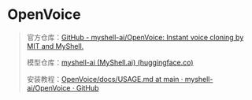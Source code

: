 # OpenVoice

> 官方仓库：[GitHub - myshell-ai/OpenVoice: Instant voice cloning by MIT and MyShell.](https://github.com/myshell-ai/OpenVoice)
>
> 模型仓库：[myshell-ai (MyShell.ai) (huggingface.co)](https://huggingface.co/myshell-ai)
>
> 安装教程：[OpenVoice/docs/USAGE.md at main · myshell-ai/OpenVoice · GitHub](https://github.com/myshell-ai/OpenVoice/blob/main/docs/USAGE.md)
